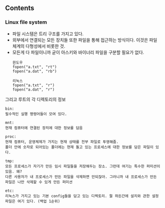 ## Contents


### Linux file system
* 파일 시스템은 트리 구조를 가지고 있다.<br>
* 외부에서 연결되는 모든 장치들 또한 파일을 통해 접근하는 방식이다. 이것은 파일 체계의 다형성에서 비롯한 것.<br>
* 모든게 다 파일이니까 굳이 아스키와 바이너리 파일을 구분할 필요가 없다.
  ```Shell
  윈도우
  fopen("a.txt", "rt")
  fopen("a.dat", "rb")
  
  리눅스
  fopen("a.txt", "r")
  fopen("a.dat", "r")
  ```
  
그리고 루트의 각 디렉토리의 정보
  ```Shell
  bin:
  필수적인 실행 명령어들이 모여 있다.

  mnt:
  현재 컴퓨터에 연결된 장치에 대한 정보를 담음
  
  proc: 
  현재 컴퓨터, 운영체제가 가지는 현재 상태를 전부 파일로 투영해줌. 
  폴더 안에 숫자로 되어있는 폴더에는 현재 돌고 있는 프로세스에 대한 정보를 담은 파일이 있다.

  tmp:
  모든 프로세스가 자기가 만든 임시 파일들을 저장해두는 장소. 그런데 여기는 특수한 퍼미션이 있음. 왜?
  다른 사용자가 내 프로세스가 만든 파일을 삭제하면 안되잖아. 그러니까 내 프로세스가 만든 파일은 나만 삭제할 수 있게 만든 퍼미션

  etc:
  리눅스가 가지고 있는 기본 config들을 담고 있는 디렉토리. 뭘 하든간에 설치와 관한 설정파일은 여기 있다. (백업 1순위)
  ```
